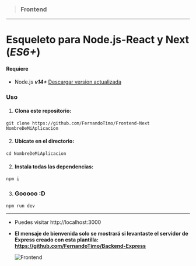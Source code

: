 > ### Frontend

---

# Esqueleto para Node.js-React y Next (_ES6+_)

#### Requiere

- Node.js **_v14+_** [Descargar version actualizada](https://nodejs.org/es/ 'Descargar Node.js')

### Uso

1. #### Clona este repositorio:

`git clone https://github.com/FernandoTimo/Frontend-Next NombreDeMiAplicacion`

2. #### Ubícate en el directorio:

`cd NombreDeMiAplicacion`

2. #### Instala todas las dependencias:

`npm i`

3. ### Gooooo :D

`npm run dev`

---

- Puedes visitar http://localhost:3000
- **El mensaje de bienvenida solo se mostrará si levantaste el servidor de Express creado con esta plantilla: https://github.com/FernandoTimo/Backend-Express**

  ![Frontend](https://i.ibb.co/hgZCTSN/Frontend-Sockets.jpg)
